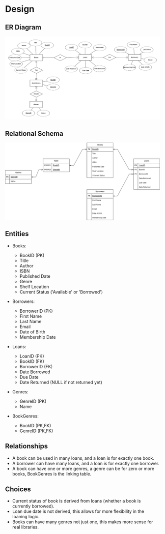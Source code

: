 # Design

## ER Diagram

![ER Diagram](Entity%20Relationship%20Diagram.png)

## Relational Schema

![RS Diagram](Relational%20Schema%20Diagram.png)

## Entities

- Books:
  - BookID (PK)
  - Title
  - Author
  - ISBN
  - Published Date
  - Genre
  - Shelf Location
  - Current Status ('Available' or 'Borrowed')

- Borrowers:
  - BorrowerID (PK)
  - First Name
  - Last Name
  - Email
  - Date of Birth
  - Membership Date

- Loans:
  - LoanID (PK)
  - BookID (FK)
  - BorrowerID (FK)
  - Date Borrowed
  - Due Date
  - Date Returned (NULL if not returned yet)

- Genres:
  - GenreID (PK)
  - Name

- BookGenres:
  - BookID (PK,FK)
  - GenreID (PK,FK)

## Relationships

- A book can be used in many loans, and a loan is for exactly one book.
- A borrower can have many loans, and a loan is for exactly one borrower.
- A book can have one or more genres, a genre can be for zero or more books, BookGenres is the linking table.

## Choices

- Current status of book is derived from loans (whether a book is currently borrowed).
- Loan due date is not derived, this allows for more flexibility in the loaning logic.
- Books can have many genres not just one, this makes more sense for real libraries.
